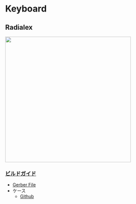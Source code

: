 # Keyboard

## Radialex
<img src = "https://github.com/takashicompany/radialex/raw/master/images/19.jpg?raw=true" width = "400px" />

### [ビルドガイド](https://github.com/takashicompany/radialex)
- [Gerber File](https://github.com/takashicompany/radialex/tree/master/gerber)
- ケース
  - [Github](https://github.com/takashicompany/radialex/tree/master/case)

<!--
|キーボード|ストア|ビルドガイド|ガーバーデータ|ケース|紹介|
|:---|:---|:---|:---|:---|:---|
|**EndZone34**<br><img src = "https://github.com/takashicompany/endzone34/raw/master/images/13.jpg?raw=true" width = "400px" />|[GitHub](https://github.com/takashicompany/endzone34)|[Booth](https://takashicompany.booth.pm/items/3169572)<br>[遊舎工房](https://shop.yushakobo.jp/products/2992)|[GitHub](https://github.com/takashicompany/endzone34/tree/master/gerber)|[GitHub](https://github.com/takashicompany/endzone34/tree/master/case)||
|**Radialex**<br><img src = "https://github.com/takashicompany/radialex/raw/master/images/19.jpg?raw=true" width = "400px" />|[Booth](https://takashicompany.booth.pm/items/3394593)<br>[遊舎工房](https://shop.yushakobo.jp/products/3350)|[GitHub](https://github.com/takashicompany/radialex)|[GitHub](https://github.com/takashicompany/radialex/tree/master/gerber)<br>[遊舎工房](https://shop.yushakobo.jp/products/oss_pcb?variant=44404010746087)|[GitHub](https://github.com/takashicompany/radialex/tree/master/case)<br>[遊舎工房](https://shop.yushakobo.jp/products/keyboard_acrylic_plate?variant=44150778986727)|[Youtube](https://www.youtube.com/watch?v=C8Qqe03oXgY)|
|**DogTag MacroPad**<br><img src = "https://github.com/takashicompany/dogtag/raw/master/images/20.jpg?raw=true" width = "400px"/>|[Booth](https://takashicompany.booth.pm/items/3459211)<br>[遊舎工房](https://shop.yushakobo.jp/products/3849)|[GitHub](https://github.com/takashicompany/dogtag)|[GitHub](https://github.com/takashicompany/dogtag/tree/master/gerber)||[Youtube](https://www.youtube.com/watch?v=5uZxdYJqcw4)|
-->
